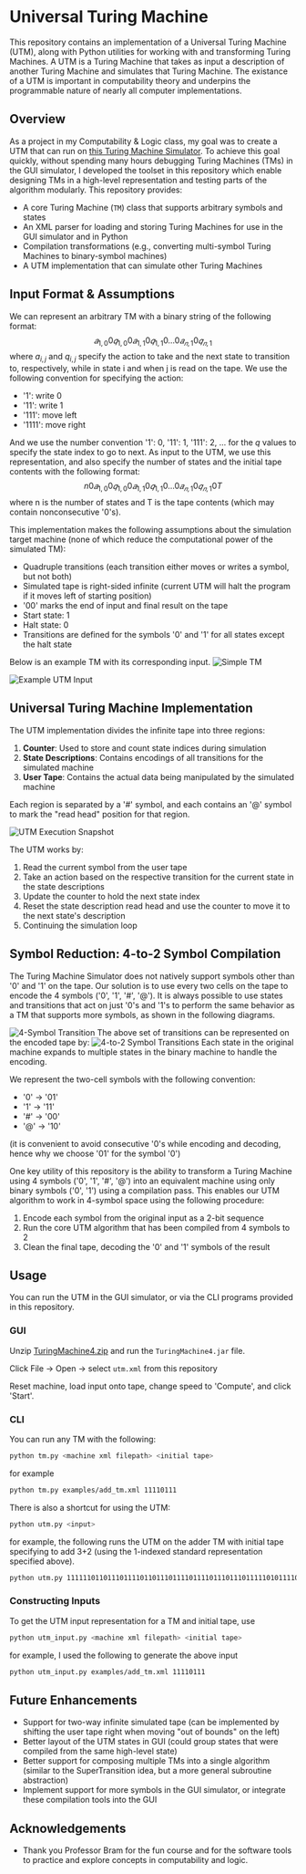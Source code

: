 # Universal Turing Machine

This repository contains an implementation of a Universal Turing Machine (UTM), along with Python utilities for working with and transforming Turing Machines. A UTM is a Turing Machine that takes as input a description of another Turing Machine and simulates that Turing Machine. The existance of a UTM is important in computability theory and underpins the programmable nature of nearly all computer implementations.

## Overview
As a project in my Computability & Logic class, my goal was to create a UTM that can run on [this Turing Machine Simulator](https://github.com/Bram-Hub/OwenTMS). To achieve this goal quickly, without spending many hours debugging Turing Machines (TMs) in the GUI simulator, I developed the toolset in this repository which enable designing TMs in a high-level representation and testing parts of the algorithm modularly. This repository provides:

- A core Turing Machine (`TM`) class that supports arbitrary symbols and states
- An XML parser for loading and storing Turing Machines for use in the GUI simulator and in Python
- Compilation transformations (e.g., converting multi-symbol Turing Machines to binary-symbol machines)
- A UTM implementation that can simulate other Turing Machines

## Input Format & Assumptions
We can represent an arbitrary TM with a binary string of the following format:
$$𝑎_{1,0}0𝑞_{1,0}0 𝑎_{1,1}0 𝑞_{1,1}  0…0𝑎_{𝑛,1}0 𝑞_{𝑛,1}$$
where $a_{i,j}$ and $q_{i,j}$ specify the action to take and the next state to transition to, respectively, while in state i and when j is read on the tape. We use the following convention for specifying the action:
- '1': write 0
- '11':   write 1
- '111':  move left
- '1111': move right

And we use the number convention '1': 0, '11': 1, '111': 2, ... for the $q$ values to specify the state index to go to next. As input to the UTM, we use this representation, and also specify the number of states and the initial tape contents with the following format:
$$n0𝑎_{1,0}0𝑞_{1,0}0 𝑎_{1,1}0 𝑞_{1,1}  0…0𝑎_{𝑛,1}0 𝑞_{𝑛,1}0T$$
where n is the number of states and T is the tape contents (which may contain nonconsecutive '0's).

This implementation makes the following assumptions about the simulation target machine (none of which reduce the computational power of the simulated TM):
- Quadruple transitions (each transition either moves or writes a symbol, but not both)
- Simulated tape is right-sided infinite (current UTM will halt the program if it moves left of starting position)
- '00' marks the end of input and final result on the tape
- Start state: 1
- Halt state: 0
- Transitions are defined for the symbols '0' and '1' for all states except the halt state

Below is an example TM with its corresponding input.
![Simple TM](./images/simple_tm.png)

![Example UTM Input](./images/input_format.png)

## Universal Turing Machine Implementation

The UTM implementation divides the infinite tape into three regions:

1. **Counter**: Used to store and count state indices during simulation
2. **State Descriptions**: Contains encodings of all transitions for the simulated machine
3. **User Tape**: Contains the actual data being manipulated by the simulated machine

Each region is separated by a '#' symbol, and each contains an '@' symbol to mark the "read head" position for that region.

![UTM Execution Snapshot](./images/simulation_state.png)

The UTM works by:
1. Read the current symbol from the user tape
2. Take an action based on the respective transition for the current state in the state descriptions
3. Update the counter to hold the next state index
4. Reset the state description read head and use the counter to move it to the next state's description
5. Continuing the simulation loop

## Symbol Reduction: 4-to-2 Symbol Compilation

The Turing Machine Simulator does not natively support symbols other than '0' and '1' on the tape. Our solution is to use every two cells on the tape to encode the 4 symbols ('0', '1', '#', '@'). It is always possible to use states and transitions that act on just '0's and '1's to perform the same behavior as a TM that supports more symbols, as shown in the following diagrams.

![4-Symbol Transition](./images/4_symbol_example.png)
The above set of transitions can be represented on the encoded tape by:
![4-to-2 Symbol Transitions](./images/4_to_2_compile_diagram.png)
Each state in the original machine expands to multiple states in the binary machine to handle the encoding.

We represent the two-cell symbols with the following convention:
   - '0' → '01'
   - '1' → '11'
   - '#' → '00'
   - '@' → '10'
   
(it is convenient to avoid consecutive '0's while encoding and decoding, hence why we choose '01' for the symbol '0')

One key utility of this repository is the ability to transform a Turing Machine using 4 symbols ('0', '1', '#', '@') into an equivalent machine using only binary symbols ('0', '1') using a compilation pass. This enables our UTM algorithm to work in 4-symbol space using the following procedure:

1. Encode each symbol from the original input as a 2-bit sequence
2. Run the core UTM algorithm that has been compiled from 4 symbols to 2
3. Clean the final tape, decoding the '0' and '1' symbols of the result

## Usage
You can run the UTM in the GUI simulator, or via the CLI programs provided in this repository.
### GUI
Unzip [TuringMachine4.zip](https://github.com/Bram-Hub/OwenTMS) and run the `TuringMachine4.jar` file.

Click File -> Open -> select `utm.xml` from this repository

Reset machine, load input onto tape, change speed to 'Compute', and click 'Start'.

### CLI
You can run any TM with the following:
```bash
python tm.py <machine xml filepath> <initial tape>
```
for example
```bash
python tm.py examples/add_tm.xml 11110111
```

There is also a shortcut for using the UTM:
```bash
python utm.py <input>
```
for example, the following runs the UTM on the adder TM with initial tape specifying to add 3+2 (using the 1-indexed standard representation specified above).
```bash
python utm.py 111111011011101111011011101111011110111011101111101011110111011111101011111011110101110111111011110111
```

### Constructing Inputs
To get the UTM input representation for a TM and initial tape, use
```bash
python utm_input.py <machine xml filepath> <initial tape>
```
for example, I used the following to generate the above input
```bash
python utm_input.py examples/add_tm.xml 11110111
```


## Future Enhancements

- Support for two-way infinite simulated tape (can be implemented by shifting the user tape right when moving "out of bounds" on the left)
- Better layout of the UTM states in GUI (could group states that were compiled from the same high-level state)
- Better support for composing multiple TMs into a single algorithm (similar to the SuperTransition idea, but a more general subroutine abstraction)
- Implement support for more symbols in the GUI simulator, or integrate these compilation tools into the GUI


## Acknowledgements

- Thank you Professor Bram for the fun course and for the software tools to practice and explore concepts in computability and logic.